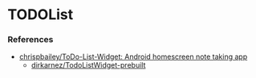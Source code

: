 TODOList
========
### References
- [chrispbailey/ToDo-List-Widget: Android homescreen note taking app](https://github.com/chrispbailey/ToDo-List-Widget)
  - [dirkarnez/TodoListWidget-prebuilt](https://github.com/dirkarnez/TodoListWidget-prebuilt)

